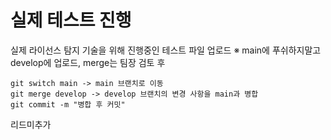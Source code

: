 # 실제 테스트 진행

실제 라이선스 탐지 기술을 위해 진행중인 테스트 파일 업로드
※ main에 푸쉬하지말고 develop에 업로드, merge는 팀장 검토 후

```
git switch main -> main 브랜치로 이동
git merge develop -> develop 브랜치의 변경 사항을 main과 병합
git commit -m "병합 후 커밋"
```
리드미추가



































